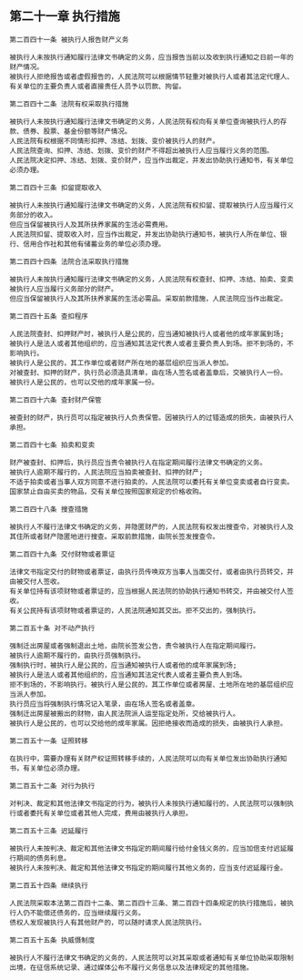 ## 第二十一章 执行措施

    第二百四十一条 被执行人报告财产义务
    
    被执行人未按执行通知履行法律文书确定的义务，应当报告当前以及收到执行通知之日前一年的财产情况。
    被执行人拒绝报告或者虚假报告的，人民法院可以根据情节轻重对被执行人或者其法定代理人、有关单位的主要负责人或者直接责任人员予以罚款、拘留。
    
    第二百四十二条 法院有权采取执行措施
    
    被执行人未按执行通知履行法律文书确定的义务，人民法院有权向有关单位查询被执行人的存款、债券、股票、基金份额等财产情况。
    人民法院有权根据不同情形扣押、冻结、划拨、变价被执行人的财产。
    人民法院查询、扣押、冻结、划拨、变价的财产不得超出被执行人应当履行义务的范围。
    人民法院决定扣押、冻结、划拨、变价财产，应当作出裁定，并发出协助执行通知书，有关单位必须办理。
    
    第二百四十三条 扣留提取收入
    
    被执行人未按执行通知履行法律文书确定的义务，人民法院有权扣留、提取被执行人应当履行义务部分的收入。
    但应当保留被执行人及其所扶养家属的生活必需费用。
    人民法院扣留、提取收入时，应当作出裁定，并发出协助执行通知书，被执行人所在单位、银行、信用合作社和其他有储蓄业务的单位必须办理。
    
    第二百四十四条 法院合法采取执行措施
    
    被执行人未按执行通知履行法律文书确定的义务，人民法院有权查封、扣押、冻结、拍卖、变卖被执行人应当履行义务部分的财产。
    但应当保留被执行人及其所扶养家属的生活必需品。采取前款措施，人民法院应当作出裁定。
    
    第二百四十五条 查扣程序
    
    人民法院查封、扣押财产时，被执行人是公民的，应当通知被执行人或者他的成年家属到场;
    被执行人是法人或者其他组织的，应当通知其法定代表人或者主要负责人到场。拒不到场的，不影响执行。
    被执行人是公民的，其工作单位或者财产所在地的基层组织应当派人参加。
    对被查封、扣押的财产，执行员必须造具清单，由在场人签名或者盖章后，交被执行人一份。
    被执行人是公民的，也可以交他的成年家属一份。
    
    第二百四十六条 查封财产保管
    
    被查封的财产，执行员可以指定被执行人负责保管。因被执行人的过错造成的损失，由被执行人承担。
    
    第二百四十七条 拍卖和变卖
    
    财产被查封、扣押后，执行员应当责令被执行人在指定期间履行法律文书确定的义务。
    被执行人逾期不履行的，人民法院应当拍卖被查封、扣押的财产;
    不适于拍卖或者当事人双方同意不进行拍卖的，人民法院可以委托有关单位变卖或者自行变卖。
    国家禁止自由买卖的物品，交有关单位按照国家规定的价格收购。
    
    第二百四十八条 搜查措施
    
    被执行人不履行法律文书确定的义务，并隐匿财产的，人民法院有权发出搜查令，对被执行人及其住所或者财产隐匿地进行搜查。采取前款措施，由院长签发搜查令。
    
    第二百四十九条 交付财物或者票证
    
    法律文书指定交付的财物或者票证，由执行员传唤双方当事人当面交付，或者由执行员转交，并由被交付人签收。
    有关单位持有该项财物或者票证的，应当根据人民法院的协助执行通知书转交，并由被交付人签收。
    有关公民持有该项财物或者票证的，人民法院通知其交出。拒不交出的，强制执行。
    
    第二百五十条 对不动产执行
    
    强制迁出房屋或者强制退出土地，由院长签发公告，责令被执行人在指定期间履行。
    被执行人逾期不履行的，由执行员强制执行。
    强制执行时，被执行人是公民的，应当通知被执行人或者他的成年家属到场;
    被执行人是法人或者其他组织的，应当通知其法定代表人或者主要负责人到场。
    拒不到场的，不影响执行。被执行人是公民的，其工作单位或者房屋、土地所在地的基层组织应当派人参加。
    执行员应当将强制执行情况记入笔录，由在场人签名或者盖章。
    强制迁出房屋被搬出的财物，由人民法院派人运至指定处所，交给被执行人。
    被执行人是公民的，也可以交给他的成年家属。因拒绝接收而造成的损失，由被执行人承担。
    
    第二百五十一条 证照转移
    
    在执行中，需要办理有关财产权证照转移手续的，人民法院可以向有关单位发出协助执行通知书，有关单位必须办理。
    
    第二百五十二条 对行为执行
    
    对判决、裁定和其他法律文书指定的行为，被执行人未按执行通知履行的，人民法院可以强制执行或者委托有关单位或者其他人完成，费用由被执行人承担。
    
    第二百五十三条 迟延履行
    
    被执行人未按判决、裁定和其他法律文书指定的期间履行给付金钱义务的，应当加倍支付迟延履行期间的债务利息。
    被执行人未按判决、裁定和其他法律文书指定的期间履行其他义务的，应当支付迟延履行金。
    
    第二百五十四条 继续执行
    
    人民法院采取本法第二百四十二条、第二百四十三条、第二百四十四条规定的执行措施后，被执行人仍不能偿还债务的，应当继续履行义务。
    债权人发现被执行人有其他财产的，可以随时请求人民法院执行。
    
    第二百五十五条 执威慑制度
    
    被执行人不履行法律文书确定的义务的，人民法院可以对其采取或者通知有关单位协助采取限制出境，在征信系统记录、通过媒体公布不履行义务信息以及法律规定的其他措施。
